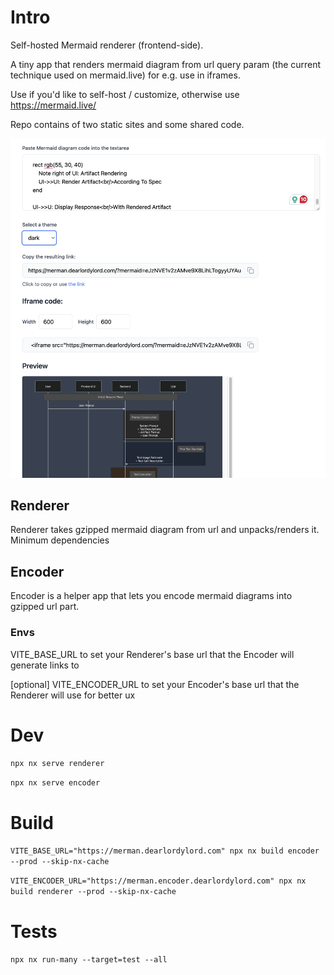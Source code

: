 # Intro

Self-hosted Mermaid renderer (frontend-side).

A tiny app that renders mermaid diagram from url query param (the current technique used on mermaid.live) for e.g. use in iframes.

Use if you'd like to self-host / customize, otherwise use https://mermaid.live/

Repo contains of two static sites and some shared code.

![screenshot](screenshot.png?raw=true)


## Renderer

Renderer takes gzipped mermaid diagram from url and unpacks/renders it. Minimum dependencies

## Encoder

Encoder is a helper app that lets you encode mermaid diagrams into gzipped url part.

### Envs

VITE_BASE_URL to set your Renderer's base url that the Encoder will generate links to

[optional] VITE_ENCODER_URL to set your Encoder's base url that the Renderer will use for better ux

# Dev

`npx nx serve renderer`

`npx nx serve encoder`

# Build

`VITE_BASE_URL="https://merman.dearlordylord.com" npx nx build encoder --prod --skip-nx-cache`

`VITE_ENCODER_URL="https://merman.encoder.dearlordylord.com" npx nx build renderer --prod --skip-nx-cache`

# Tests

`npx nx run-many --target=test --all`

